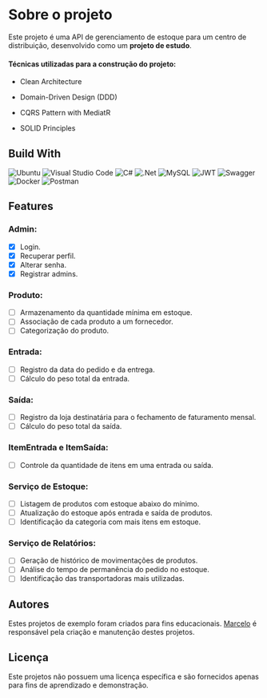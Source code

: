 # Sobre o projeto

Este projeto é uma API de gerenciamento de estoque para um centro de distribuição, desenvolvido como um **projeto de estudo**.

#### Técnicas utilizadas para a construção do projeto:

- Clean Architecture

- Domain-Driven Design (DDD)

- CQRS Pattern with MediatR

- SOLID Principles

## Build With

![Ubuntu](https://img.shields.io/badge/Ubuntu-E95420?style=for-the-badge&logo=ubuntu&logoColor=white)
![Visual Studio Code](https://img.shields.io/badge/Visual%20Studio%20Code-0078d7.svg?style=for-the-badge&logo=visual-studio-code&logoColor=white)
![C#](https://img.shields.io/badge/c%23-%23239120.svg?style=for-the-badge&logo=csharp&logoColor=white)
![.Net](https://img.shields.io/badge/.NET-5C2D91?style=for-the-badge&logo=.net&logoColor=white)
![MySQL](https://img.shields.io/badge/MySQL-005C84?style=for-the-badge&logo=mysql&logoColor=white)
![JWT](https://img.shields.io/badge/JWT-black?style=for-the-badge&logo=JSON%20web%20tokens)
![Swagger](https://camo.githubusercontent.com/6e4dd9644d5327ffad6433ecb2f4c0a8f41531fcfe142ae36d7e1cb162774fc3/68747470733a2f2f696d672e736869656c64732e696f2f62616467652f537761676765722d3230354533423f7374796c653d666f722d7468652d6261646765266c6f676f3d73776167676572266c6f676f436f6c6f723d7768697465)
![Docker](https://img.shields.io/badge/Docker-2CA5E0?style=for-the-badge&logo=docker&logoColor=white)
![Postman](https://img.shields.io/badge/Postman-FF6C37?style=for-the-badge&logo=Postman&logoColor=white)


## Features

### Admin:

- [x] Login.
- [x] Recuperar perfil.
- [x] Alterar senha.
- [x] Registrar admins.

### Produto:

- [ ] Armazenamento da quantidade mínima em estoque.
- [ ] Associação de cada produto a um fornecedor.
- [ ] Categorização do produto.

### Entrada:

- [ ] Registro da data do pedido e da entrega.
- [ ] Cálculo do peso total da entrada.

### Saída:

- [ ] Registro da loja destinatária para o fechamento de faturamento mensal.
- [ ] Cálculo do peso total da saída.

### ItemEntrada e ItemSaída:

- [ ] Controle da quantidade de itens em uma entrada ou saída.

### Serviço de Estoque:

- [ ] Listagem de produtos com estoque abaixo do mínimo.
- [ ] Atualização do estoque após entrada e saída de produtos.
- [ ] Identificação da categoria com mais itens em estoque.

### Serviço de Relatórios:

- [ ] Geração de histórico de movimentações de produtos.
- [ ] Análise do tempo de permanência do pedido no estoque.
- [ ] Identificação das transportadoras mais utilizadas.

## Autores

Estes projetos de exemplo foram criados para fins educacionais. [Marcelo](https://github.com/Mmarcelinho) é responsável pela criação e manutenção destes projetos.

## Licença

Este projetos não possuem uma licença específica e são fornecidos apenas para fins de aprendizado e demonstração.
